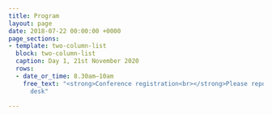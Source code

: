 ```yaml
---
title: Program
layout: page
date: 2018-07-22 00:00:00 +0000
page_sections:
- template: two-column-list
  block: two-column-list
  caption: Day 1, 21st November 2020
  rows:
  - date_or_time: 8.30am–10am
    free_text: "<strong>Conference registration<br></strong>Please report to registration
      desk"

---
```

